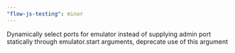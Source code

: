 ```yaml
---
"flow-js-testing": minor
---
```


Dynamically select ports for emulator instead of supplying admin port statically through emulator.start arguments, deprecate use of this argument
